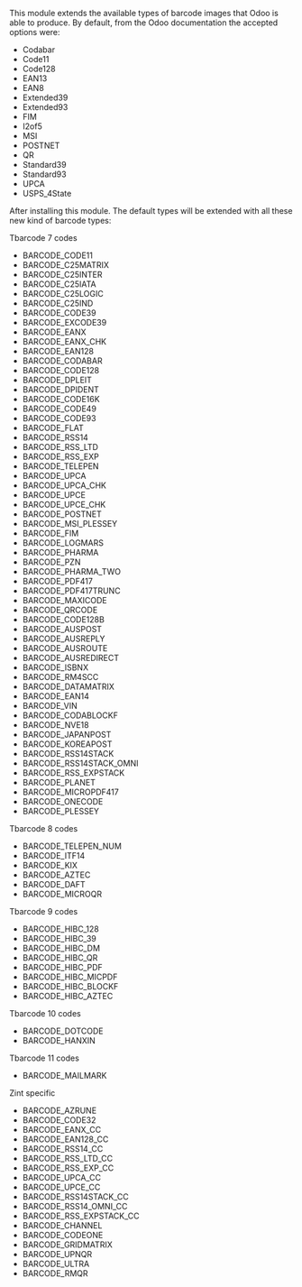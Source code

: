 This module extends the available types of barcode images that Odoo is able to produce. By default, from the Odoo documentation the accepted options were:

- Codabar
- Code11
- Code128
- EAN13
- EAN8
- Extended39
- Extended93
- FIM
- I2of5
- MSI
- POSTNET
- QR
- Standard39
- Standard93
- UPCA
- USPS_4State

After installing this module. The default types will be extended with all these new kind of barcode types:

Tbarcode 7 codes

- BARCODE_CODE11
- BARCODE_C25MATRIX
- BARCODE_C25INTER
- BARCODE_C25IATA
- BARCODE_C25LOGIC
- BARCODE_C25IND
- BARCODE_CODE39
- BARCODE_EXCODE39
- BARCODE_EANX
- BARCODE_EANX_CHK
- BARCODE_EAN128
- BARCODE_CODABAR
- BARCODE_CODE128
- BARCODE_DPLEIT
- BARCODE_DPIDENT
- BARCODE_CODE16K
- BARCODE_CODE49
- BARCODE_CODE93
- BARCODE_FLAT
- BARCODE_RSS14
- BARCODE_RSS_LTD
- BARCODE_RSS_EXP
- BARCODE_TELEPEN
- BARCODE_UPCA
- BARCODE_UPCA_CHK
- BARCODE_UPCE
- BARCODE_UPCE_CHK
- BARCODE_POSTNET
- BARCODE_MSI_PLESSEY
- BARCODE_FIM
- BARCODE_LOGMARS
- BARCODE_PHARMA
- BARCODE_PZN
- BARCODE_PHARMA_TWO
- BARCODE_PDF417
- BARCODE_PDF417TRUNC
- BARCODE_MAXICODE
- BARCODE_QRCODE
- BARCODE_CODE128B
- BARCODE_AUSPOST
- BARCODE_AUSREPLY
- BARCODE_AUSROUTE
- BARCODE_AUSREDIRECT
- BARCODE_ISBNX
- BARCODE_RM4SCC
- BARCODE_DATAMATRIX
- BARCODE_EAN14
- BARCODE_VIN
- BARCODE_CODABLOCKF
- BARCODE_NVE18
- BARCODE_JAPANPOST
- BARCODE_KOREAPOST
- BARCODE_RSS14STACK
- BARCODE_RSS14STACK_OMNI
- BARCODE_RSS_EXPSTACK
- BARCODE_PLANET
- BARCODE_MICROPDF417
- BARCODE_ONECODE
- BARCODE_PLESSEY

Tbarcode 8 codes

- BARCODE_TELEPEN_NUM
- BARCODE_ITF14
- BARCODE_KIX
- BARCODE_AZTEC
- BARCODE_DAFT
- BARCODE_MICROQR

Tbarcode 9 codes
- BARCODE_HIBC_128
- BARCODE_HIBC_39
- BARCODE_HIBC_DM
- BARCODE_HIBC_QR
- BARCODE_HIBC_PDF
- BARCODE_HIBC_MICPDF
- BARCODE_HIBC_BLOCKF
- BARCODE_HIBC_AZTEC

Tbarcode 10 codes

- BARCODE_DOTCODE
- BARCODE_HANXIN

Tbarcode 11 codes

- BARCODE_MAILMARK

Zint specific

- BARCODE_AZRUNE
- BARCODE_CODE32
- BARCODE_EANX_CC
- BARCODE_EAN128_CC
- BARCODE_RSS14_CC
- BARCODE_RSS_LTD_CC
- BARCODE_RSS_EXP_CC
- BARCODE_UPCA_CC
- BARCODE_UPCE_CC
- BARCODE_RSS14STACK_CC
- BARCODE_RSS14_OMNI_CC
- BARCODE_RSS_EXPSTACK_CC
- BARCODE_CHANNEL
- BARCODE_CODEONE
- BARCODE_GRIDMATRIX
- BARCODE_UPNQR
- BARCODE_ULTRA
- BARCODE_RMQR

